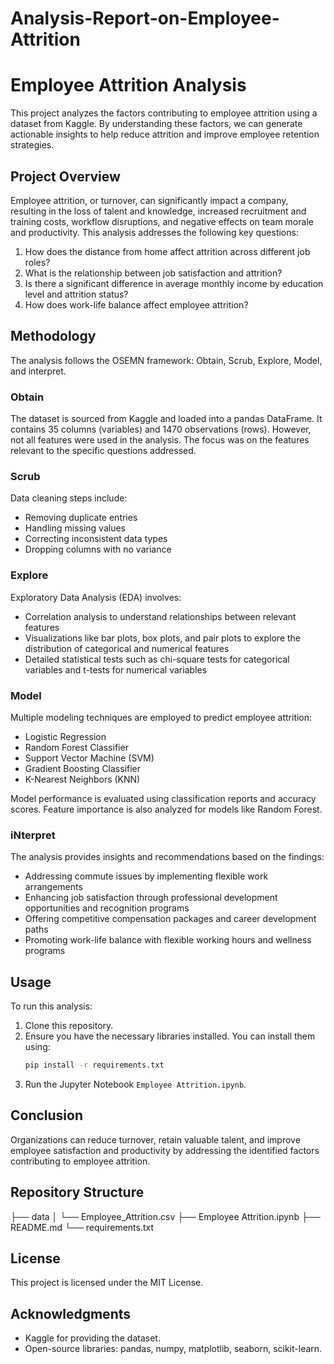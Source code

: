 # Analysis-Report-on-Employee-Attrition

# Employee Attrition Analysis

This project analyzes the factors contributing to employee attrition using a dataset from Kaggle. By understanding these factors, we can generate actionable insights to help reduce attrition and improve employee retention strategies.

## Project Overview

Employee attrition, or turnover, can significantly impact a company, resulting in the loss of talent and knowledge, increased recruitment and training costs, workflow disruptions, and negative effects on team morale and productivity. This analysis addresses the following key questions:

1. How does the distance from home affect attrition across different job roles?
2. What is the relationship between job satisfaction and attrition?
3. Is there a significant difference in average monthly income by education level and attrition status?
4. How does work-life balance affect employee attrition?

## Methodology

The analysis follows the OSEMN framework: Obtain, Scrub, Explore, Model, and interpret.

### Obtain

The dataset is sourced from Kaggle and loaded into a pandas DataFrame. It contains 35 columns (variables) and 1470 observations (rows). However, not all features were used in the analysis. The focus was on the features relevant to the specific questions addressed.

### Scrub

Data cleaning steps include:
- Removing duplicate entries
- Handling missing values
- Correcting inconsistent data types
- Dropping columns with no variance

### Explore

Exploratory Data Analysis (EDA) involves:
- Correlation analysis to understand relationships between relevant features
- Visualizations like bar plots, box plots, and pair plots to explore the distribution of categorical and numerical features
- Detailed statistical tests such as chi-square tests for categorical variables and t-tests for numerical variables

### Model

Multiple modeling techniques are employed to predict employee attrition:
- Logistic Regression
- Random Forest Classifier
- Support Vector Machine (SVM)
- Gradient Boosting Classifier
- K-Nearest Neighbors (KNN)

Model performance is evaluated using classification reports and accuracy scores. Feature importance is also analyzed for models like Random Forest.

### iNterpret

The analysis provides insights and recommendations based on the findings:
- Addressing commute issues by implementing flexible work arrangements
- Enhancing job satisfaction through professional development opportunities and recognition programs
- Offering competitive compensation packages and career development paths
- Promoting work-life balance with flexible working hours and wellness programs

## Usage

To run this analysis:
1. Clone this repository.
2. Ensure you have the necessary libraries installed. You can install them using:
    ```bash
    pip install -r requirements.txt
    ```
3. Run the Jupyter Notebook `Employee Attrition.ipynb`.

## Conclusion

Organizations can reduce turnover, retain valuable talent, and improve employee satisfaction and productivity by addressing the identified factors contributing to employee attrition.

## Repository Structure

├── data
│ └── Employee_Attrition.csv
├── Employee Attrition.ipynb
├── README.md
└── requirements.txt

## License

This project is licensed under the MIT License.

## Acknowledgments

- Kaggle for providing the dataset.
- Open-source libraries: pandas, numpy, matplotlib, seaborn, scikit-learn.
